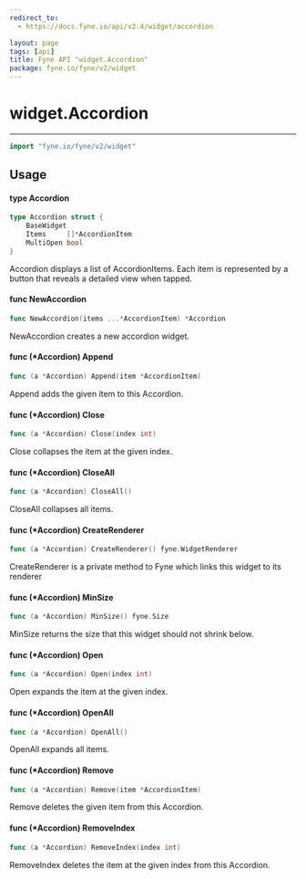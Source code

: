 ```yaml
---
redirect_to:
  - https://docs.fyne.io/api/v2.4/widget/accordion

layout: page
tags: [api]
title: Fyne API "widget.Accordion"
package: fyne.io/fyne/v2/widget
---
```

# widget.Accordion
---

```go
import "fyne.io/fyne/v2/widget"
```

## Usage

#### type Accordion

```go
type Accordion struct {
	BaseWidget
	Items     []*AccordionItem
	MultiOpen bool
}
```

Accordion displays a list of AccordionItems. Each item is represented by a button that reveals a detailed view when tapped.

#### func  NewAccordion

```go
func NewAccordion(items ...*AccordionItem) *Accordion
```
NewAccordion creates a new accordion widget.

#### func (*Accordion) Append

```go
func (a *Accordion) Append(item *AccordionItem)
```
Append adds the given item to this Accordion.

#### func (*Accordion) Close

```go
func (a *Accordion) Close(index int)
```
Close collapses the item at the given index.

#### func (*Accordion) CloseAll

```go
func (a *Accordion) CloseAll()
```
CloseAll collapses all items.

#### func (*Accordion) CreateRenderer

```go
func (a *Accordion) CreateRenderer() fyne.WidgetRenderer
```
CreateRenderer is a private method to Fyne which links this widget to its renderer

#### func (*Accordion) MinSize

```go
func (a *Accordion) MinSize() fyne.Size
```
MinSize returns the size that this widget should not shrink below.

#### func (*Accordion) Open

```go
func (a *Accordion) Open(index int)
```
Open expands the item at the given index.

#### func (*Accordion) OpenAll

```go
func (a *Accordion) OpenAll()
```
OpenAll expands all items.

#### func (*Accordion) Remove

```go
func (a *Accordion) Remove(item *AccordionItem)
```
Remove deletes the given item from this Accordion.

#### func (*Accordion) RemoveIndex

```go
func (a *Accordion) RemoveIndex(index int)
```
RemoveIndex deletes the item at the given index from this Accordion.

